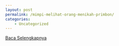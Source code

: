 ```yaml
---
layout: post
permalink: /mimpi-melihat-orang-menikah-primbon/
categories:
    - Uncategorized
---
```


[Baca Selengkapnya](/02)